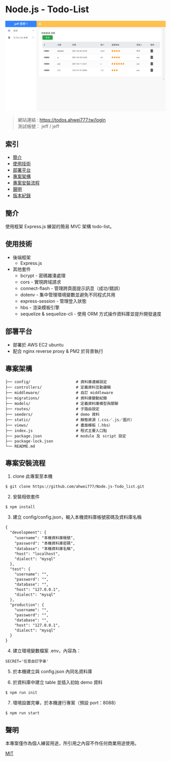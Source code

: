 # Node.js - Todo-List

![](https://github.com/ahwei777/for-GaGiO-README/blob/main/toods/todos.png?raw=true)
> 網站連結 : https://todos.ahwei777.tw/login  
測試帳號： jeff / jeff

## 索引
- [簡介](#簡介)
- [使用技術](#使用技術)
- [部署平台](#部署平台)
- [專案架構](#專案架構)
- [專案安裝流程](#專案安裝流程)
- [聲明](#聲明)
- [版本紀錄](#版本紀錄)

## 簡介
使用框架 Express.js 練習的簡易 MVC 架構 todo-list。

## 使用技術
- 後端框架
    - Express.js
- 其他套件
    - bcrypt - 密碼雜湊處理
    - cors - 實現跨域請求
    - connect-flash - 管理跨頁面提示訊息（成功/錯誤）
    - dotenv - 集中管理環境變數並避免不同程式共用
    - express-session - 管理登入狀態
    - hbs - 渲染模板引擎
    - sequelize & sequelize-cli - 使用 ORM 方式操作資料庫並提升開發速度

## 部署平台

- 部署於 AWS EC2 ubuntu
- 配合 nginx reverse proxy & PM2 於背景執行

## 專案架構

```
├── config/                    # 資料庫連線設定
├── controllers/               # 定義資料互動邏輯
├── middleware/                # 自訂 middleware
├── migrations/                # 資料庫變動紀錄
├── models/                    # 定義資料庫模型與關聯
├── routes/                    # 子路由設定
├── seeders/                   # demo 資料
├── static/                    # 靜態資源（.css／.js／圖片）
├── views/                     # 畫面模板（.hbs）
├── index.js                   # 程式主要入口點
├── package.json               # module 及 script 設定
├── package-lock.json
└── README.md
```

## 專案安裝流程

1. clone 此專案至本機
``` 
$ git clone https://github.com/ahwei777/Node.js-Todo_list.git
```

2. 安裝相依套件
```
$ npm install
```

3. 建立 config/config.json，輸入本機資料庫帳號密碼及資料庫名稱
```
{
  "development": {
    "username": "本機資料庫帳號",
    "password": "本機資料庫密碼",
    "database": "本機資料庫名稱",
    "host": "localhost",
    "dialect": "mysql"
  },
  "test": {
    "username": "",
    "password": "",
    "database": "",
    "host": "127.0.0.1",
    "dialect": "mysql"
  },
  "production": {
    "username": "",
    "password": "",
    "database": "",
    "host": "127.0.0.1",
    "dialect": "mysql"
  }
}
```

4. 建立環境變數檔案 .env，內容為：
```
SECRET='任意自訂字串'
```

5. 於本機建立與 config.json 內同名資料庫

6. 於資料庫中建立 table 並插入初始 demo 資料
```
$ npm run init
```

7. 環境設置完畢，於本機運行專案（預設 port：8088）
```
$ npm run start
```

## 聲明
本專案僅作為個人練習用途，所引用之內容不作任何商業用途使用。

[MIT](https://choosealicense.com/licenses/mit/)
